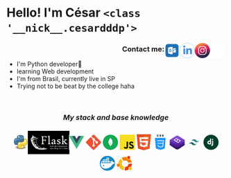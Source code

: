 # __Hello!__  I'm César `<class '__nick__.cesardddp'>`   


[<img src="./img/twitter.png" width="35" align="right" />](https://twitter.com/cesardddp)
[<img src ="./img/instagram-logo.png" width="35" align="right">](https://www.instagram.com/cesardddp/)
[<img src="./img/linkedin-icon.png" width="35" align="right" />](https://www.linkedin.com/in/c%C3%A9sar-m-oliveira-657a66159/)
[<img src = "./img/hotmail.png" width="35" align="right">](mailto:cesardddp@hotmail.com)


<!-- <div align="right" >|</div> -->
<div align="right" >

### **Contact me:**

</div>

<!-- <div align="right" >Contact me:</div> -->

- I'm Python developer🐍
- learning Web development  
- I'm from Brasil, currently live in SP 
- Trying not to be beat by the college haha    

<br>

<div align="center">

### ***My stack and base knowledge***

[<img align="center" width="35"  src ="./img/python.png"/>]()
[<img align="center" width="96" style="margin: 4px -5px;" src ="./img/flask.jfif"/>]()
[<img align="center" width="35" src ="./img/vue.svg"/>]()
[<img align="center" width="35" src ="./img/git.png"/>]()
[<img align="center" width="35" src ="./img/mongodb.svg"/>]()
[<img align="center" width="35" src ="./img/js.png"/>]()
[<img align="center" width="33" src ="./img/html5.png"/>]()
[<img align="center" width="35" src ="./img/css-4.png"/>]()
[<img align="center" width="35" src ="./img/bootstrap.png"/>]()
[<img align="center" width="35" src ="./img/tailwind css.png"/>]()
[<img align="center" width="35" src ="./img/django.png"/>]()
[<img align="center" width="35" src ="./img/docker.png"/>]()
[<img align="center" width="35" src ="./img/ubuntu.png"/>]()

</div>
